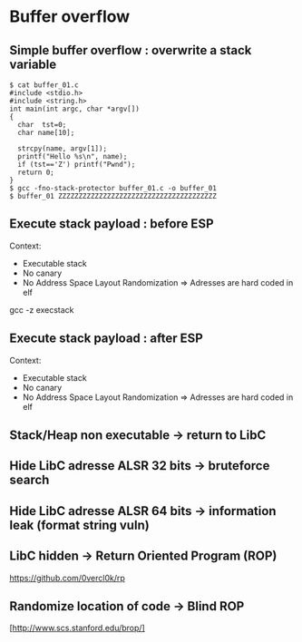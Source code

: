 # Buffer overflow



## Simple buffer overflow : overwrite a stack variable

````
$ cat buffer_01.c
#include <stdio.h>
#include <string.h>
int main(int argc, char *argv[])
{
  char  tst=0;
  char name[10];

  strcpy(name, argv[1]);
  printf("Hello %s\n", name);
  if (tst=='Z') printf("Pwnd");
  return 0;
}
$ gcc -fno-stack-protector buffer_01.c -o buffer_01
$ buffer_01 ZZZZZZZZZZZZZZZZZZZZZZZZZZZZZZZZZZZZZZZ
````


## Execute stack payload : before ESP

Context:
- Executable stack
- No canary
- No Address Space Layout Randomization
=> Adresses are hard coded in elf

gcc -z execstack 




## Execute stack payload : after ESP

Context:
- Executable stack
- No canary
- No Address Space Layout Randomization
=> Adresses are hard coded in elf



## Stack/Heap non executable -> return to LibC



## Hide LibC adresse ALSR 32 bits -> bruteforce search 




## Hide LibC adresse ALSR 64 bits -> information leak (format string vuln)



## LibC hidden -> Return Oriented Program (ROP)

https://github.com/0vercl0k/rp


## Randomize location of code -> Blind ROP

[http://www.scs.stanford.edu/brop/]












